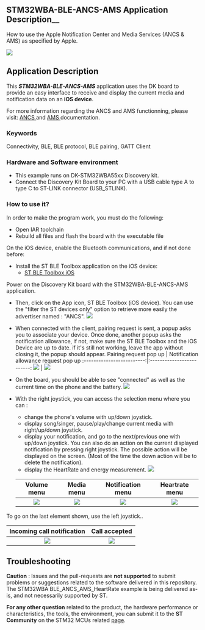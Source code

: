 ## STM32WBA-BLE-ANCS-AMS Application Description__

How to use the Apple Notification Center and Media Services (ANCS & AMS) as specified by Apple.

![](Utilities/Media/Pictures/Incoming_Call.jpg)

## Application Description

This ***STM32WBA-BLE-ANCS-AMS*** application uses the DK board to provide an easy interface to receive and display the current media and notification data on an **iOS device**.  

For more information regarding the ANCS and AMS functionning, please visit: <a href="https://developer.apple.com/library/archive/documentation/CoreBluetooth/Reference/AppleNotificationCenterServiceSpecification/Specification/Specification.html"> ANCS </a>
 and <a href="https://developer.apple.com/library/archive/documentation/CoreBluetooth/Reference/AppleMediaService_Reference/Specification/Specification.html"> AMS </a> documentation.

### __Keywords__

Connectivity, BLE, BLE protocol, BLE pairing, GATT Client

### __Hardware and Software environment__

  - This example runs on DK-STM32WBA55xx Discovery kit.
  - Connect the Discovery Kit Board to your PC with a USB cable type A to type C to ST-LINK connector (USB_STLINK). 

### __How to use it?__

In order to make the program work, you must do the following:
 - Open IAR toolchain
 - Rebuild all files and flash the board with the executable file

 On the iOS device, enable the Bluetooth communications, and if not done before:

   - Install the ST BLE Toolbox application on the iOS device:
     - <a href="https://apps.apple.com/us/app/st-ble-toolbox/id1531295550"> ST BLE Toolbox iOS</a>

 Power on the Discovery Kit board with the STM32WBA-BLE-ANCS-AMS application.

- Then, click on the App icon, ST BLE Toolbox (iOS device). You can use the "filter the ST devices only" option to retrieve more easily the advertiser named : "ANCS".
![](Utilities/Media/Pictures/STBLEToolbox_connection.jpg)

- When connected with the client, pairing request is sent, a popup asks you to associate your device. Once done, another popup asks the notification allowance, if not, make sure the ST BLE Toolbox and the iOS Device are up to date. if it's still not working, leave the app without closing it, the popup should appear.
  Pairing request pop up            |  Notification allowance request pop up
  :-------------------------:|:-------------------------:
  ![](Utilities/Media/Pictures/pairing_request.jpg) | ![](Utilities/Media/Pictures/Notification_allowance.jpg)


- On the board, you should be able to see "connected" as well as the current time on the phone and the battery.
![](Utilities/Media/Pictures/STBLEToolbox_connected.jpg)

- With the right joystick, you can access the selection menu where you can :
   - change the phone's volume with up/down joystick.
   - display song/singer, pause/play/change current media with right/up/down joystick.
   - display your notification, and go to the next/previous one with up/down joystick. You can also do an action on the current displayed notification by pressing right joystick. The possible action will be displayed on the screen. (Most of the time the down action will be to delete the notification).
   - display the HeartRate and energy measurement.
  ![](Utilities/Media/Pictures/Menu_Page.jpg)

  Volume menu | Media menu | Notification menu | Heartrate menu
  :----------:|:----------:|:-----------------:|:-------------:
  ![](Utilities/Media/Pictures/Volume_Menu.jpg) | ![](Utilities/Media/Pictures/Media_Menu.jpg) | ![](Utilities/Media/Pictures/WBA_SMS.jpg) | ![](Utilities/Media/Pictures/Heartrate_menu.jpg)
To go on the last element shown, use the left joystick..

Incoming call notification    |  Call accepted
:------------------------------:|:-------------------:
![](Utilities/Media/Pictures/Incoming_Call.jpg) | ![](Utilities/Media/Pictures/In_a_call.jpg)
## Troubleshooting

**Caution** : Issues and the pull-requests are **not supported** to submit problems or suggestions related to the software delivered in this repository. The STM32WBA BLE_ANCS_AMS_HeartRate example is being delivered as-is, and not necessarily supported by ST.

**For any other question** related to the product, the hardware performance or characteristics, the tools, the environment, you can submit it to the **ST Community** on the STM32 MCUs related [page](https://community.st.com/s/topic/0TO0X000000BSqSWAW/stm32-mcus).